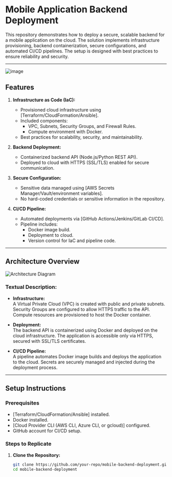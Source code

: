 # Mobile Application Backend Deployment

This repository demonstrates how to deploy a secure, scalable backend for a mobile application on the cloud. The solution implements infrastructure provisioning, backend containerization, secure configurations, and automated CI/CD pipelines. The setup is designed with best practices to ensure reliability and security.

---
![image](https://github.com/user-attachments/assets/825f1ea3-39bc-433d-a271-0730386ce37a)

## Features

1. **Infrastructure as Code (IaC):**
   - Provisioned cloud infrastructure using [Terraform/CloudFormation/Ansible].
   - Included components:
     - VPC, Subnets, Security Groups, and Firewall Rules.
     - Compute environment with Docker.
   - Best practices for scalability, security, and maintainability.

2. **Backend Deployment:**
   - Containerized backend API (Node.js/Python REST API).
   - Deployed to cloud with HTTPS (SSL/TLS) enabled for secure communication.

3. **Secure Configuration:**
   - Sensitive data managed using [AWS Secrets Manager/Vault/environment variables].
   - No hard-coded credentials or sensitive information in the repository.

4. **CI/CD Pipeline:**
   - Automated deployments via [GitHub Actions/Jenkins/GitLab CI/CD].
   - Pipeline includes:
     - Docker image build.
     - Deployment to cloud.
     - Version control for IaC and pipeline code.

---

## Architecture Overview

![Architecture Diagram](link_to_architecture_diagram.png)

### Textual Description:
- **Infrastructure:**  
  A Virtual Private Cloud (VPC) is created with public and private subnets. Security Groups are configured to allow HTTPS traffic to the API. Compute resources are provisioned to host the Docker container. 

- **Deployment:**  
  The backend API is containerized using Docker and deployed on the cloud infrastructure. The application is accessible only via HTTPS, secured with SSL/TLS certificates.

- **CI/CD Pipeline:**  
  A pipeline automates Docker image builds and deploys the application to the cloud. Secrets are securely managed and injected during the deployment process.

---

## Setup Instructions

### Prerequisites
- [Terraform/CloudFormation/Ansible] installed.
- Docker installed.
- [Cloud Provider CLI (AWS CLI, Azure CLI, or gcloud)] configured.
- GitHub account for CI/CD setup.

### Steps to Replicate

1. **Clone the Repository:**
   ```bash
   git clone https://github.com/your-repo/mobile-backend-deployment.git
   cd mobile-backend-deployment
